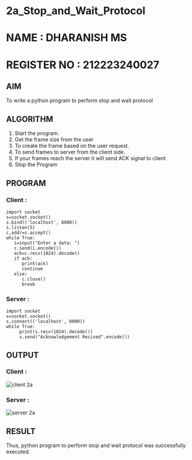 # 2a_Stop_and_Wait_Protocol
# NAME : DHARANISH MS
# REGISTER NO : 212223240027

## AIM 
To write a python program to perform stop and wait protocol
## ALGORITHM
1. Start the program.
2. Get the frame size from the user
3. To create the frame based on the user request.
4. To send frames to server from the client side.
5. If your frames reach the server it will send ACK signal to client
6. Stop the Program
## PROGRAM 
### Client :
```
import socket
s=socket.socket()
s.bind(('localhost', 8000))
s.listen(5)
c,addr=s.accept()
while True:
   i=input("Enter a data: ")
   c.send(i.encode())
   ack=c.recv(1024).decode()
   if ack:
      print(ack)
      continue
   else:
      c.close()
      break
```

### Server :
```
import socket
s=socket.socket()
s.connect(('localhost', 8000))
while True:
     print(s.recv(1024).decode())
     s.send("Acknowledgement Recived".encode())
```
## OUTPUT
### Client :
![client 2a](https://github.com/MSDharanish-23011819/2a_Stop_and_Wait_Protocol/assets/147139454/a68eddd4-a637-4809-bf72-452c3bdd49dd)


### Server :
![server 2a](https://github.com/MSDharanish-23011819/2a_Stop_and_Wait_Protocol/assets/147139454/c10878c1-94e0-4199-91e2-fe0a104d87ba)





## RESULT
Thus, python program to perform stop and wait protocol was successfully executed.
